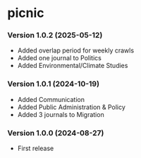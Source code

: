 # picnic

### Version 1.0.2 (2025-05-12)

* Added overlap period for weekly crawls
* Added one journal to Politics
* Added Environmental/Climate Studies

### Version 1.0.1 (2024-10-19)

* Added Communication
* Added Public Administration & Policy 
* Added 3 journals to Migration

### Version 1.0.0 (2024-08-27)

* First release